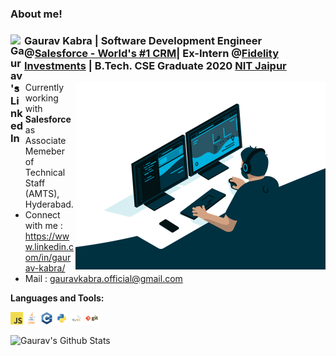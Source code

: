 ### About me! 

<h3><a href="https://www.linkedin.com/in/gaurav-kabra/">
  <img align="left" alt="Gaurav's LinkedIn" width="22px" src="https://raw.githubusercontent.com/peterthehan/peterthehan/master/assets/linkedin.svg" />
</a>Gaurav Kabra | Software Development Engineer @<a href="https://www.salesforce.com/">Salesforce - World's #1 CRM</a>| Ex-Intern @<a href="https://www.fidelity.com/">Fidelity Investments</a> | B.Tech. CSE Graduate 2020 <a href="http://www.mnit.ac.in/">NIT Jaipur</a> </h3>

<img align='right' src="https://github.com/gaurav-kabra-official/gaurav-kabra-official/blob/master/coding.gif?raw=true" width="400">

- Currently working with **Salesforce** as Associate Memeber of Technical Staff (AMTS), Hyderabad. 
- Connect with me : https://www.linkedin.com/in/gaurav-kabra/
- Mail : gauravkabra.official@gmail.com

**Languages and Tools:**  

<code><img height="20" src="https://raw.githubusercontent.com/github/explore/80688e429a7d4ef2fca1e82350fe8e3517d3494d/topics/javascript/javascript.png"></code>
<code><img height="20" src="https://raw.githubusercontent.com/github/explore/80688e429a7d4ef2fca1e82350fe8e3517d3494d/topics/java/java.png"></code>
<code><img height="20" src="https://raw.githubusercontent.com/github/explore/80688e429a7d4ef2fca1e82350fe8e3517d3494d/topics/cpp/cpp.png"></code>
<code><img height="20" src="https://raw.githubusercontent.com/github/explore/80688e429a7d4ef2fca1e82350fe8e3517d3494d/topics/python/python.png"></code>
<code><img height="20" src="https://raw.githubusercontent.com/github/explore/80688e429a7d4ef2fca1e82350fe8e3517d3494d/topics/mysql/mysql.png"></code>
<code><img height="20" src="https://raw.githubusercontent.com/github/explore/80688e429a7d4ef2fca1e82350fe8e3517d3494d/topics/git/git.png"></code>

<p align="left"> <img src="https://github-readme-stats.vercel.app/api?username=gaurav-kabra-official&show_icons=true&theme=gotham" alt="Gaurav's Github Stats" width="350px"/>
